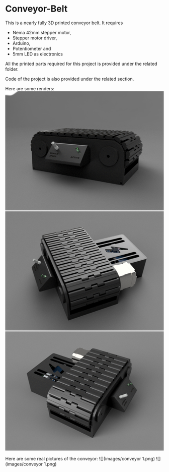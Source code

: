 # Conveyor-Belt
This is a nearly fully 3D printed conveyor belt.
It requires 
- Nema 42mm stepper motor, 
- Stepper motor driver, 
- Arduino, 
- Potentiometer and 
- 5mm LED 
as electronics

All the printed parts required for this project is provided under the related folder.

Code of the project is also provided under the related section.

Here are some renders:
![](images/conveyor3.png)
![](images/conveyor2.png)
![](images/conveyor1.png)

Here are some real pictures of the conveyor:
![](images/conveyor 1.png)
![](images/conveyor 1.png)
